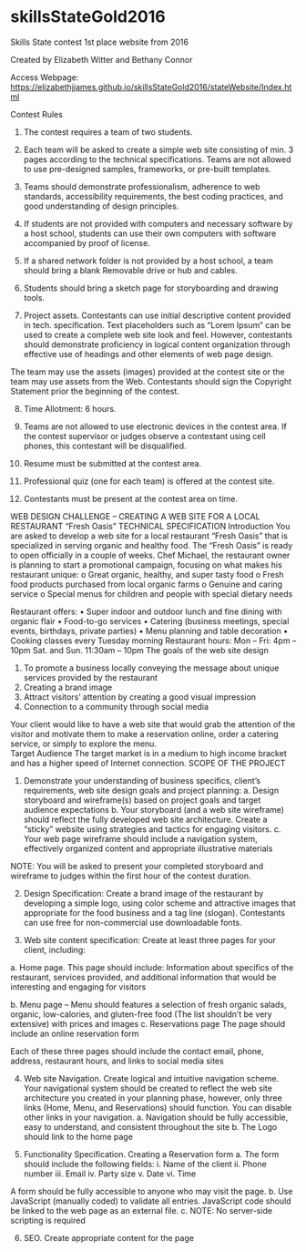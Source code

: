 # skillsStateGold2016
Skills State contest 1st place website from 2016

Created by Elizabeth Witter and Bethany Connor

Access Webpage: https://elizabethjjames.github.io/skillsStateGold2016/stateWebsite/Index.html

Contest Rules
1.	 The contest requires a team of two students. 

2.	Each team will be asked to create a simple web site consisting of min. 3 pages according to the technical specifications.  Teams are not allowed to use pre-designed samples, frameworks, or pre-built templates.  

3.	Teams should demonstrate professionalism, adherence to web standards, accessibility requirements, the best coding practices, and good understanding of design principles.

4.	If students are not provided with computers and necessary software by a host school, students can use their own computers with software accompanied by proof of license.

5.	If a shared network folder is not provided by a host school, a team should bring a blank Removable drive or hub and cables.

6.	Students should bring a sketch page for storyboarding and drawing tools.

7.	Project assets. Contestants can use initial descriptive content provided in tech. specification. Text placeholders such as “Lorem Ipsum” can be used to create a complete web site look and feel. However, contestants should demonstrate proficiency in logical content organization through effective use of headings and other elements of web page design.

The team may use the assets (images) provided at the contest site or the team may use assets from the Web. Contestants should sign the Copyright Statement prior the beginning of the contest. 

8.	Time Allotment: 6 hours.

9.	Teams are not allowed to use electronic devices in the contest area. If the contest supervisor or judges observe a contestant using cell phones, this contestant will be disqualified.

10.	Resume must be submitted at the contest area.

11.	Professional quiz (one for each team) is offered at the contest site.

12.	Contestants must be present at the contest area on time.  

WEB DESIGN CHALLENGE – CREATING A WEB SITE FOR A LOCAL RESTAURANT “Fresh Oasis”
TECHNICAL SPECIFICATION
Introduction
You are asked to develop a web site for a local restaurant “Fresh Oasis” that is specialized in serving organic and healthy food. The “Fresh Oasis” is ready to open officially in a couple of weeks.
 Chef Michael, the restaurant owner is planning to start a promotional campaign, focusing on what makes his restaurant unique:
o	Great organic, healthy, and super tasty food
o	Fresh food products purchased from local organic farms
o	Genuine and caring  service
o	Special menus for children and people with special dietary needs

Restaurant offers:
•	Super indoor and outdoor lunch and fine dining with organic flair
•	Food-to-go services
•	Catering (business meetings, special events, birthdays, private parties)
•	Menu planning and table decoration
•	Cooking classes every Tuesday morning
Restaurant hours:
Mon – Fri: 4pm – 10pm
Sat. and Sun.  11:30am – 10pm
The goals of the web site design
1.	To promote a business locally conveying the message about unique services provided by the restaurant
2.	Creating a brand image
3.	Attract visitors’ attention by creating a good visual impression
4.	Connection to a community through social media



Your client would like to have a web site that would grab the attention of the visitor and motivate them to make a reservation online, order a catering service, or simply to explore the menu.  
Target Audience
 The target market is in a medium to high income bracket and has a higher speed of Internet connection.
SCOPE OF THE PROJECT
1.	Demonstrate your understanding of business specifics, client’s requirements, web site design goals and project planning:
a.	Design storyboard and wireframe(s) based on project goals and target audience expectations
b.	Your storyboard (and a web site wireframe) should reflect the fully developed web site architecture.  Create a “sticky” website using strategies and tactics for engaging visitors.
c.	Your web page wireframe should include a navigation system, effectively organized content and appropriate illustrative materials

NOTE:  You will be asked to present your completed storyboard and wireframe to judges within the first hour of the contest duration.

2.	Design Specification: Create a brand image of the restaurant by developing a simple logo, using color scheme and attractive images that appropriate for the food business and a tag line (slogan).  Contestants can use free for non-commercial use downloadable fonts. 

3.	Web site content specification: Create at least three pages for your client, including:

a.	Home page. This page should include:
 Information about specifics of the restaurant, services provided,  and additional  information  that would be interesting and engaging for visitors

b.	Menu page – 
Menu should features a selection of fresh organic salads, organic, low-calories, and gluten-free food (The list shouldn’t be very extensive) with prices and images
c.	Reservations page
 	The page should include an online reservation form 

Each of these three pages should include the contact email, phone, address, restaurant hours, and links to social media sites

4.	Web site Navigation. Create logical and intuitive navigation scheme. Your navigational system should be created to reflect the web site architecture you created in your planning phase, however, only three links (Home, Menu, and Reservations) should function. You can disable other links in your navigation.
a.	Navigation should be fully accessible, easy to understand, and consistent throughout the site
b.	The Logo should link to the home page

5.	Functionality Specification. Creating a Reservation form
a.	The form should include the following fields:
i.	Name of the client
ii.	Phone number
iii.	Email
iv.	Party size
v.	Date 
vi.	Time

A form should be fully accessible to anyone who may visit the page. 
b.	Use JavaScript (manually coded) to validate all entries. JavaScript code should be linked to the web page as an external file.
c.	NOTE: No server-side scripting is required

6.	SEO. Create appropriate content for the page <title>.  Add meta tags to each page (meta description). Use semantic tags, effective content organization, files & folders names, and target keywords. Optimize images for SEO.

7.	Web Site testing Test your work in multiple web browsers, validate your code using validation services

8.	Work submission. The completed project file should be properly organized:

a.	Create a root folder for your web site and name it with your team number preceded by a P (for post-secondary teams) or S (for secondary teams)
b.	You will place all of your web site’s completed files in that folder.  Keep JavaScript files in the folder named js, images in the images folder, and CSS files in the folder named CSS. 
c.	Keep all PSD resources in the folder named source
